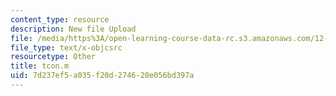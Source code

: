 ```yaml
---
content_type: resource
description: New file Upload
file: /media/https%3A/open-learning-course-data-rc.s3.amazonaws.com/12-811-tropical-meteorology-spring-2011/7d237ef5a035f20d274620e056bd397a_tcon.m
file_type: text/x-objcsrc
resourcetype: Other
title: tcon.m
uid: 7d237ef5-a035-f20d-2746-20e056bd397a
---
```

